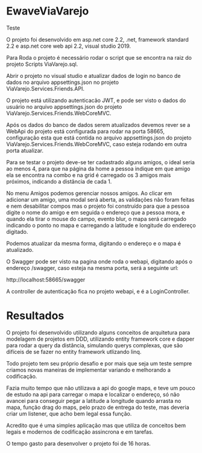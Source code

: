 # EwaveViaVarejo
Teste

O projeto foi desenvolvido em asp.net core 2.2, .net, framework standard 2.2 e asp.net core web api 2.2, visual studio 2019.

Para Roda o projeto é necessário rodar o script que se encontra na raiz do projeto Scripts ViaVarejo.sql.

Abrir o projeto no visual studio e atualizar dados de login no banco de dados no arquivo appsettings.json no projeto ViaVarejo.Services.Friends.API.

O projeto está utilizando autenticacão JWT, e pode ser visto o dados do usuário no arquivo appsettings.json do projeto ViaVarejo.Services.Friends.WebCoreMVC.

Após os dados do banco de dados serem atualizados devemos rever se a WebApi do projeto está configurada para rodar na porta 58665, configuração esta que está contida no arquivo appsettings.json do projeto ViaVarejo.Services.Friends.WebCoreMVC, caso esteja rodando em outra porta atualizar.

Para se testar o projeto deve-se ter cadastrado alguns amigos, o ideal seria ao menos 4, para que na página da home a pessoa indique em que amigo ela se encontra na combo e na grid é carregado os 3 amigos mais próximos, indicando a distância de cada 1.

No menu Amigos podemos gerenciar nossos amigos. Ao clicar em adicionar um amigo, uma modal será aberta, as validações não foram feitas e nem desabilitar compos mas o projeto foi construído para que a pessoa digite o nome do amigo e em seguida o endereço que a pessoa mora, e quando ela tirar o mouse do campo, evento blur, o mapa será carregado indicando o ponto no mapa e carregando a latitude e longitude do endereço digitado.

Podemos atualizar da mesma forma, digitando o endereço e o mapa é atualizado.

O Swagger pode ser visto na pagina onde roda o webapi, digitando após o endereço /swagger, caso esteja na mesma porta, será a seguinte url:

http://localhost:58665/swagger

A controller de autenticação fica no projeto webapi, e é a LoginController.

# Resultados

O projeto foi desenvolvido utilizando alguns conceitos de arquitetura para modelagem de projetos em DDD, utilizando entity framework core e dapper para rodar a query da distância, simulando querys complexas, que são difíceis de se fazer no entity framework utlizando linq.

Todo projeto tem seu próprio desafio e por mais que seja um teste sempre criamos novas maneiras de implementar variando e melhorando a codificação.

Fazia muito tempo que não utilizava a api do google maps, e teve um pouco de estudo na api para carregar o mapa e localizar o endereço, só não avancei para conseguir pegar a latitude a longitude quando arrasta no mapa, função drag do maps, pelo prazo de entrega do teste, mas deveria criar um listener, que acho bem legal essa função.

Acredito que é uma simples aplicação mas que utiliza de conceitos bem legais e modernos de codificação assincrona e em tarefas.

O tempo gasto para desenvolver o projeto foi de 16 horas.

